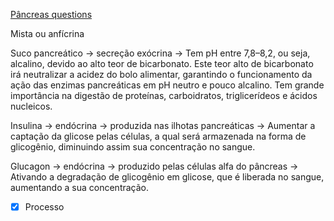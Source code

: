 [Pâncreas questions](P%C3%A2ncreas%20questions.md)

Mista ou anfícrina

Suco pancreático → secreção exócrina → Tem pH entre 7,8–8,2, ou seja, alcalino, devido ao alto teor de bicarbonato. Este teor alto de bicarbonato irá neutralizar a acidez do bolo alimentar, garantindo o funcionamento da ação das enzimas pancreáticas em pH neutro e pouco alcalino. Tem grande importância na digestão de proteínas, carboidratos, triglicerídeos e ácidos nucleicos.

Insulina →  endócrina → produzida nas ilhotas pancreáticas → Aumentar a captação da glicose pelas células, a qual será armazenada na forma de glicogênio, diminuindo assim sua concentração no sangue.

Glucagon →  endócrina  →  produzido pelas células alfa do pâncreas  → Ativando a degradação de glicogênio em glicose, que é liberada no sangue, aumentando a sua concentração.

- [x] Processo 
